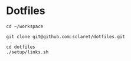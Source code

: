 # Dotfiles 

```
cd ~/workspace

git clone git@github.com:sclaret/dotfiles.git

cd dotfiles
./setup/links.sh
```